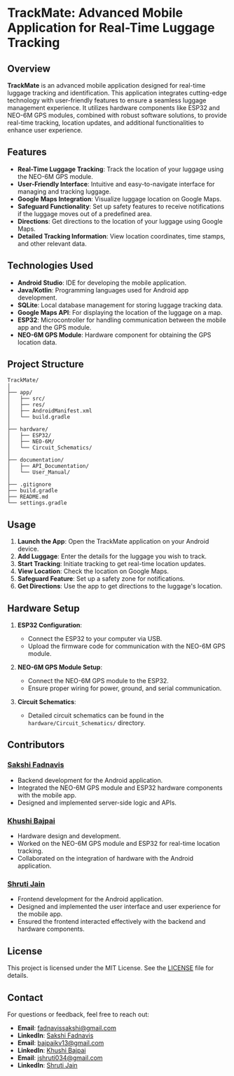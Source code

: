 # TrackMate: Advanced Mobile Application for Real-Time Luggage Tracking

## Overview

**TrackMate** is an advanced mobile application designed for real-time luggage tracking and identification. This application integrates cutting-edge technology with user-friendly features to ensure a seamless luggage management experience. It utilizes hardware components like ESP32 and NEO-6M GPS modules, combined with robust software solutions, to provide real-time tracking, location updates, and additional functionalities to enhance user experience.

## Features

- **Real-Time Luggage Tracking**: Track the location of your luggage using the NEO-6M GPS module.
- **User-Friendly Interface**: Intuitive and easy-to-navigate interface for managing and tracking luggage.
- **Google Maps Integration**: Visualize luggage location on Google Maps.
- **Safeguard Functionality**: Set up safety features to receive notifications if the luggage moves out of a predefined area.
- **Directions**: Get directions to the location of your luggage using Google Maps.
- **Detailed Tracking Information**: View location coordinates, time stamps, and other relevant data.

## Technologies Used

- **Android Studio**: IDE for developing the mobile application.
- **Java/Kotlin**: Programming languages used for Android app development.
- **SQLite**: Local database management for storing luggage tracking data.
- **Google Maps API**: For displaying the location of the luggage on a map.
- **ESP32**: Microcontroller for handling communication between the mobile app and the GPS module.
- **NEO-6M GPS Module**: Hardware component for obtaining the GPS location data.

## Project Structure

```
TrackMate/
│
├── app/
│   ├── src/
│   ├── res/
│   ├── AndroidManifest.xml
│   └── build.gradle
│
├── hardware/
│   ├── ESP32/
│   ├── NEO-6M/
│   └── Circuit_Schematics/
│
├── documentation/
│   ├── API_Documentation/
│   └── User_Manual/
│
├── .gitignore
├── build.gradle
├── README.md
└── settings.gradle
```

## Usage

1. **Launch the App**: Open the TrackMate application on your Android device.
2. **Add Luggage**: Enter the details for the luggage you wish to track.
3. **Start Tracking**: Initiate tracking to get real-time location updates.
4. **View Location**: Check the location on Google Maps.
5. **Safeguard Feature**: Set up a safety zone for notifications.
6. **Get Directions**: Use the app to get directions to the luggage's location.

## Hardware Setup

1. **ESP32 Configuration**:
   - Connect the ESP32 to your computer via USB.
   - Upload the firmware code for communication with the NEO-6M GPS module.

2. **NEO-6M GPS Module Setup**:
   - Connect the NEO-6M GPS module to the ESP32.
   - Ensure proper wiring for power, ground, and serial communication.

3. **Circuit Schematics**:
   - Detailed circuit schematics can be found in the `hardware/Circuit_Schematics/` directory.
  
## Contributors

### [Sakshi Fadnavis](https://github.com/SakshiFadnavis2003)
- Backend development for the Android application.
- Integrated the NEO-6M GPS module and ESP32 hardware components with the mobile app.
- Designed and implemented server-side logic and APIs.

### [Khushi Bajpai](https://github.com/KhushiBajpai2003)
- Hardware design and development.
- Worked on the NEO-6M GPS module and ESP32 for real-time location tracking.
- Collaborated on the integration of hardware with the Android application.

### [Shruti Jain](https://github.com/shrutiijainn11)
- Frontend development for the Android application.
- Designed and implemented the user interface and user experience for the mobile app.
- Ensured the frontend interacted effectively with the backend and hardware components.

## License

This project is licensed under the MIT License. See the [LICENSE](LICENSE) file for details.

## Contact

For questions or feedback, feel free to reach out:

- **Email**: [fadnavissakshi@gmail.com](mailto:fadnavissakshi@gmail.com)
- **LinkedIn**: [Sakshi Fadnavis](https://www.linkedin.com/in/sakshi-fadnavis-3023a9240/)
- **Email**: [bajpaikv13@gmail.com](mailto:bajpaikv13@gmail.com)
- **LinkedIn**: [Khushi Bajpai](https://www.linkedin.com/in/khushi-bajpai-763605253/)
- **Email**: [jshruti034@gmail.com](mailto:jshruti034@gmail.com)
- **LinkedIn**: [Shruti Jain](https://www.linkedin.com/in/shruti-jain-b0b615225/)

